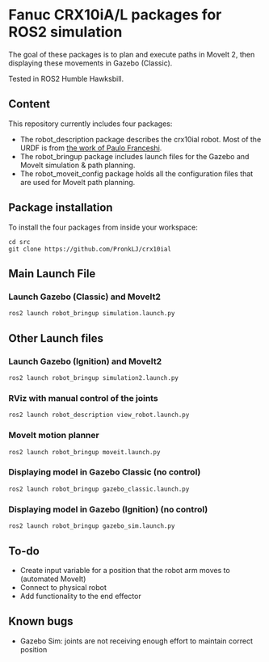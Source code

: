 # Fanuc CRX10iA/L packages for ROS2 simulation
The goal of these packages is to plan and execute paths in MoveIt 2, then displaying these movements in Gazebo (Classic).

Tested in ROS2 Humble Hawksbill.

## Content
This repository currently includes four packages:
* The robot_description package describes the crx10ial robot. Most of the URDF is from [the work of Paulo Franceshi](https://github.com/paolofrance/crx_description).
* The robot_bringup package includes launch files for the Gazebo and MoveIt simulation & path planning.
* The robot_moveit_config package holds all the configuration files that are used for MoveIt path planning.

## Package installation

To install the four packages from inside your workspace:
```console
cd src
git clone https://github.com/PronkLJ/crx10ial
```

## Main Launch File
### Launch Gazebo (Classic) and MoveIt2
```console
ros2 launch robot_bringup simulation.launch.py
```

## Other Launch files

### Launch Gazebo (Ignition) and MoveIt2
```console
ros2 launch robot_bringup simulation2.launch.py
```
### RViz with manual control of the joints
```console
ros2 launch robot_description view_robot.launch.py
```
### MoveIt motion planner
```console
ros2 launch robot_bringup moveit.launch.py
```
### Displaying model in Gazebo Classic (no control)
```console
ros2 launch robot_bringup gazebo_classic.launch.py
```

### Displaying model in Gazebo (Ignition) (no control)
```console
ros2 launch robot_bringup gazebo_sim.launch.py
```

## To-do
* Create input variable for a position that the robot arm moves to (automated MoveIt)
* Connect to physical robot
* Add functionality to the end effector

## Known bugs
* Gazebo Sim: joints are not receiving enough effort to maintain correct position
